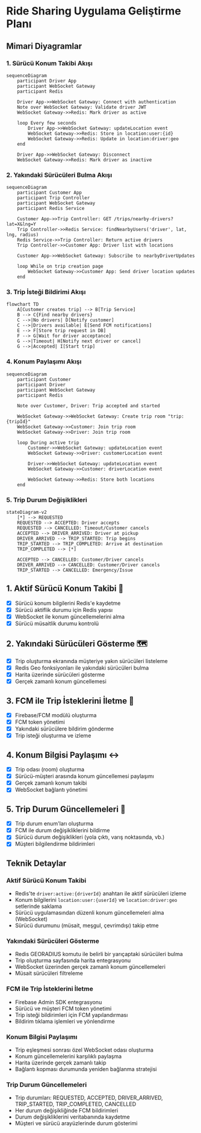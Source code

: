 # Ride Sharing Uygulama Geliştirme Planı

## Mimari Diyagramlar

### 1. Sürücü Konum Takibi Akışı

```mermaid
sequenceDiagram
    participant Driver App
    participant WebSocket Gateway
    participant Redis
    
    Driver App->>WebSocket Gateway: Connect with authentication
    Note over WebSocket Gateway: Validate driver JWT
    WebSocket Gateway->>Redis: Mark driver as active
    
    loop Every few seconds
        Driver App->>WebSocket Gateway: updateLocation event
        WebSocket Gateway->>Redis: Store in location:user:{id}
        WebSocket Gateway->>Redis: Update in location:driver:geo
    end
    
    Driver App->>WebSocket Gateway: Disconnect
    WebSocket Gateway->>Redis: Mark driver as inactive
```

### 2. Yakındaki Sürücüleri Bulma Akışı

```mermaid
sequenceDiagram
    participant Customer App
    participant Trip Controller
    participant WebSocket Gateway
    participant Redis Service
    
    Customer App->>Trip Controller: GET /trips/nearby-drivers?lat=X&lng=Y
    Trip Controller->>Redis Service: findNearbyUsers('driver', lat, lng, radius)
    Redis Service->>Trip Controller: Return active drivers
    Trip Controller->>Customer App: Driver list with locations
    
    Customer App->>WebSocket Gateway: Subscribe to nearbyDriverUpdates
    
    loop While on trip creation page
        WebSocket Gateway->>Customer App: Send driver location updates
    end
```

### 3. Trip İsteği Bildirimi Akışı

```mermaid
flowchart TD
    A[Customer creates trip] --> B[Trip Service]
    B --> C{Find nearby drivers}
    C -->|No drivers| D[Notify customer]
    C -->|Drivers available| E[Send FCM notifications]
    E --> F[Store trip request in DB]
    F --> G[Wait for driver acceptance]
    G -->|Timeout| H[Notify next driver or cancel]
    G -->|Accepted| I[Start trip]
```

### 4. Konum Paylaşımı Akışı

```mermaid
sequenceDiagram
    participant Customer
    participant Driver
    participant WebSocket Gateway
    participant Redis
    
    Note over Customer, Driver: Trip accepted and started
    
    WebSocket Gateway->>WebSocket Gateway: Create trip room "trip:{tripId}"
    WebSocket Gateway->>Customer: Join trip room
    WebSocket Gateway->>Driver: Join trip room
    
    loop During active trip
        Customer->>WebSocket Gateway: updateLocation event
        WebSocket Gateway->>Driver: customerLocation event
        
        Driver->>WebSocket Gateway: updateLocation event
        WebSocket Gateway->>Customer: driverLocation event
        
        WebSocket Gateway->>Redis: Store both locations
    end
```

### 5. Trip Durum Değişiklikleri

```mermaid
stateDiagram-v2
    [*] --> REQUESTED
    REQUESTED --> ACCEPTED: Driver accepts
    REQUESTED --> CANCELLED: Timeout/Customer cancels
    ACCEPTED --> DRIVER_ARRIVED: Driver at pickup
    DRIVER_ARRIVED --> TRIP_STARTED: Trip begins
    TRIP_STARTED --> TRIP_COMPLETED: Arrive at destination
    TRIP_COMPLETED --> [*]
    
    ACCEPTED --> CANCELLED: Customer/Driver cancels
    DRIVER_ARRIVED --> CANCELLED: Customer/Driver cancels
    TRIP_STARTED --> CANCELLED: Emergency/Issue
```

## 1. Aktif Sürücü Konum Takibi 🚗
- [x] Sürücü konum bilgilerini Redis'e kaydetme
- [x] Sürücü aktiflik durumu için Redis yapısı
- [x] WebSocket ile konum güncellemelerini alma
- [x] Sürücü müsaitlik durumu kontrolü

## 2. Yakındaki Sürücüleri Gösterme 🗺️
- [x] Trip oluşturma ekranında müşteriye yakın sürücüleri listeleme
- [x] Redis Geo fonksiyonları ile yakındaki sürücüleri bulma
- [x] Harita üzerinde sürücüleri gösterme
- [x] Gerçek zamanlı konum güncellemesi

## 3. FCM ile Trip İsteklerini İletme 📱
- [x] Firebase/FCM modülü oluşturma
- [x] FCM token yönetimi
- [x] Yakındaki sürücülere bildirim gönderme
- [x] Trip isteği oluşturma ve izleme

## 4. Konum Bilgisi Paylaşımı ↔️
- [x] Trip odası (room) oluşturma
- [x] Sürücü-müşteri arasında konum güncellemesi paylaşımı
- [x] Gerçek zamanlı konum takibi
- [x] WebSocket bağlantı yönetimi

## 5. Trip Durum Güncellemeleri 🔄
- [x] Trip durum enum'ları oluşturma
- [x] FCM ile durum değişikliklerini bildirme
- [x] Sürücü durum değişiklikleri (yola çıktı, varış noktasında, vb.)
- [x] Müşteri bilgilendirme bildirimleri

## Teknik Detaylar

### Aktif Sürücü Konum Takibi
- Redis'te `driver:active:{driverId}` anahtarı ile aktif sürücüleri izleme
- Konum bilgilerini `location:user:{userId}` ve `location:driver:geo` setlerinde saklama
- Sürücü uygulamasından düzenli konum güncellemeleri alma (WebSocket)
- Sürücü durumunu (müsait, meşgul, çevrimdışı) takip etme

### Yakındaki Sürücüleri Gösterme
- Redis GEORADIUS komutu ile belirli bir yarıçaptaki sürücüleri bulma
- Trip oluşturma sayfasında harita entegrasyonu
- WebSocket üzerinden gerçek zamanlı konum güncellemeleri
- Müsait sürücüleri filtreleme

### FCM ile Trip İsteklerini İletme
- Firebase Admin SDK entegrasyonu
- Sürücü ve müşteri FCM token yönetimi
- Trip isteği bildirimleri için FCM yapılandırması
- Bildirim tıklama işlemleri ve yönlendirme

### Konum Bilgisi Paylaşımı
- Trip eşleşmesi sonrası özel WebSocket odası oluşturma
- Konum güncellemelerini karşılıklı paylaşma
- Harita üzerinde gerçek zamanlı takip
- Bağlantı kopması durumunda yeniden bağlanma stratejisi

### Trip Durum Güncellemeleri
- Trip durumları: REQUESTED, ACCEPTED, DRIVER_ARRIVED, TRIP_STARTED, TRIP_COMPLETED, CANCELLED
- Her durum değişikliğinde FCM bildirimleri
- Durum değişikliklerini veritabanında kaydetme
- Müşteri ve sürücü arayüzlerinde durum gösterimi
